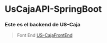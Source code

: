 # UsCajaAPI-SpringBoot
### Este es el backend de US-Caja
> Font End [US-CajaFrontEnd](https://github.com/luisbarcelor/UsCajaFrontEnd-React)
